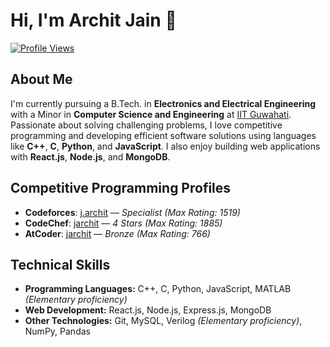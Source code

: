 # Hi, I'm Archit Jain 👋

[![Profile Views](https://komarev.com/ghpvc/?username=jarchit27&color=blue)](https://github.com/jarchit27)

## About Me
I'm currently pursuing a B.Tech. in **Electronics and Electrical Engineering** with a Minor in **Computer Science and Engineering** at [IIT Guwahati](https://www.iitg.ac.in). Passionate about solving challenging problems, I love competitive programming and developing efficient software solutions using languages like **C++**, **C**, **Python**, and **JavaScript**. I also enjoy building web applications with **React.js**, **Node.js**, and **MongoDB**.

## Competitive Programming Profiles
- **Codeforces**: [j.archit](https://codeforces.com/profile/j.archit) — *Specialist (Max Rating: 1519)*
- **CodeChef**: [jarchit](https://www.codechef.com/users/jarchit) — *4 Stars (Max Rating: 1885)*
- **AtCoder**: [jarchit](https://atcoder.jp/users/jarchit) — *Bronze (Max Rating: 766)*


## Technical Skills
- **Programming Languages:** C++, C, Python, JavaScript, MATLAB *(Elementary proficiency)*
- **Web Development:** React.js, Node.js, Express.js, MongoDB
- **Other Technologies:** Git, MySQL, Verilog *(Elementary proficiency)*, NumPy, Pandas
